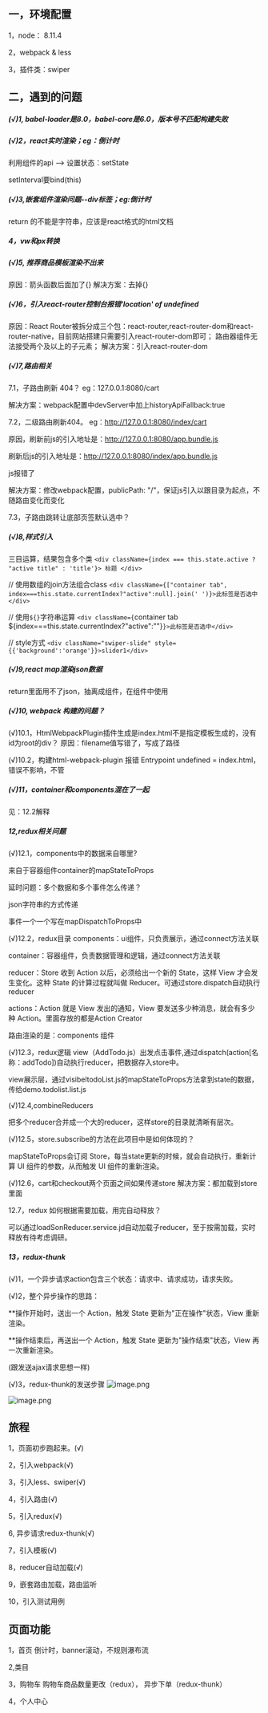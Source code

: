 ## 一，环境配置
1，node： 8.11.4

2，webpack & less 

3，插件类：swiper

## 二，遇到的问题
##### (√)1, babel-loader是8.0，babel-core是6.0，版本号不匹配构建失败

##### (√)2，react实时渲染；eg：倒计时

利用组件的api --> 设置状态：setState

setInterval要bind(this)

##### (√)3,嵌套组件渲染问题--div标签；eg:倒计时

return 的不能是字符串，应该是react格式的html文档

##### 4，vw和px转换


##### (√)5, 推荐商品模板渲染不出来
原因：箭头函数后面加了{}
解决方案：去掉{}

##### (√)6，引入react-router控制台报错'location' of undefined

原因：React Router被拆分成三个包：react-router,react-router-dom和react-router-native，目前网站搭建只需要引入react-router-dom即可； 路由器组件无法接受两个及以上的子元素；
解决方案：引入react-router-dom

##### (√)7,路由相关
7.1，子路由刷新 404？
eg：127.0.0.1:8080/cart

解决方案：webpack配置中devServer中加上historyApiFallback:true

7.2，二级路由刷新404。
eg：http://127.0.0.1:8080/index/cart

原因，刷新前js的引入地址是：http://127.0.0.1:8080/app.bundle.js

刷新后js的引入地址是：http://127.0.0.1:8080/index/app.bundle.js

js报错了

解决方案：修改webpack配置，publicPath: "/"，保证js引入以跟目录为起点，不随路由变化而变化

7.3，子路由跳转让底部页签默认选中？




##### (√)8,样式引入
 三目运算，结果包含多个类 
 `<div className={index === this.state.active ? "active title" : 'title'}> 标题 </div> `
 
 // 使用数组的join方法组合class 
 `<div className={["container tab", index===this.state.currentIndex?"active":null].join(' ')}>此标签是否选中</div> `
 
 // 使用`${}`字符串运算 
 `<div className={`container tab ${index===this.state.currentIndex?"active":""}`}>此标签是否选中</div>`
 
 // style方式
 `<div className="swiper-slide" style={{'background':'orange'}}>slider1</div>`
 
 ##### (√)9,react map渲染json数据
 return里面用不了json，抽离成组件，在组件中使用
 
 ##### (√)10, webpack 构建的问题？
 (√)10.1，HtmlWebpackPlugin插件生成是index.html不是指定模板生成的，没有id为root的div？
 原因：filename值写错了，写成了路径
 
 (√)10.2，构建html-webpack-plugin 报错 Entrypoint undefined = index.html，
 错误不影响，不管
 
##### (√)11，container和components混在了一起
见：12.2解释

##### 12,redux相关问题
(√)12.1，components中的数据来自哪里?

来自于容器组件container的mapStateToProps

延时问题：多个数据和多个事件怎么传递？

json字符串的方式传递

事件一个一个写在mapDispatchToProps中

(√)12.2，redux目录
components：ui组件，只负责展示，通过connect方法关联

container：容器组件，负责数据管理和逻辑，通过connect方法关联

reducer：Store 收到 Action 以后，必须给出一个新的 State，这样 View 才会发生变化。这种 State 的计算过程就叫做 Reducer。可通过store.dispatch自动执行reducer

actions：Action 就是 View 发出的通知，View 要发送多少种消息，就会有多少种 Action。里面存放的都是Action Creator

路由渲染的是：components 组件

(√)12.3，redux逻辑
view（AddTodo.js）出发点击事件,通过dispatch(action[名称：addTodo])自动执行reducer，把数据存入store中。

view展示层，通过visibeltodoList.js的mapStateToProps方法拿到state的数据，传给demo.todolist.list.js

(√)12.4,combineReducers

把多个reducer合并成一个大的reducer，这样store的目录就清晰有层次。

(√)12.5，store.subscribe的方法在此项目中是如何体现的？

mapStateToProps会订阅 Store，每当state更新的时候，就会自动执行，重新计算 UI 组件的参数，从而触发 UI 组件的重新渲染。

(√)12.6，cart和checkout两个页面之间如果传递store
解决方案：都加载到store里面

12.7，redux 如何根据需要加载，用完自动释放？

可以通过loadSonReducer.service.jd自动加载子reducer，至于按需加载，实时释放有待考虑调研。

##### 13，redux-thunk
(√)1，一个异步请求action包含三个状态：请求中、请求成功，请求失败。

(√)2，整个异步操作的思路：
  
**操作开始时，送出一个 Action，触发 State 更新为"正在操作"状态，View 重新渲染。

**操作结束后，再送出一个 Action，触发 State 更新为"操作结束"状态，View 再一次重新渲染。
  
(跟发送ajax请求思想一样)

(√)3，redux-thunk的发送步骤
![image.png](./readme-images/react-thunk.png)

![image.png](./readme-images/redux-thunk流程.png)







 
 

## 旅程

1，页面初步跑起来。(√)

2，引入webpack(√)

3，引入less、swiper(√)

4，引入路由(√)

5，引入redux(√)

6, 异步请求redux-thunk(√)

7，引入模板(√)

8，reducer自动加载(√)

9，嵌套路由加载，路由监听

10，引入测试用例


## 页面功能
1，首页
倒计时，banner滚动，不规则瀑布流

2,类目

3，购物车
购物车商品数量更改（redux），
异步下单（redux-thunk）

4，个人中心